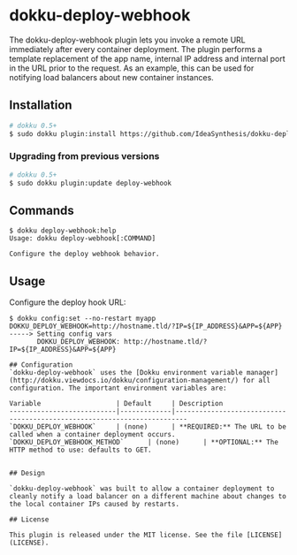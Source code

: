 # dokku-deploy-webhook

The dokku-deploy-webhook plugin lets you invoke a remote URL immediately after every container deployment. The plugin performs a template replacement of the app name, internal IP address and internal port in the URL prior to the request. As an example, this can be used for notifying load balancers about new container instances.

## Installation

```sh
# dokku 0.5+
$ sudo dokku plugin:install https://github.com/IdeaSynthesis/dokku-deploy-webhook.git
```

### Upgrading from previous versions

```sh
# dokku 0.5+
$ sudo dokku plugin:update deploy-webhook
```

## Commands

```
$ dokku deploy-webhook:help
Usage: dokku deploy-webhook[:COMMAND]

Configure the deploy webhook behavior.
```

## Usage

Configure the deploy hook URL:

```
$ dokku config:set --no-restart myapp DOKKU_DEPLOY_WEBHOOK=http://hostname.tld/?IP=${IP_ADDRESS}&APP=${APP}
-----> Setting config vars
       DOKKU_DEPLOY_WEBHOOK: http://hostname.tld/?IP=${IP_ADDRESS}&APP=${APP} 

## Configuration
`dokku-deploy-webhook` uses the [Dokku environment variable manager](http://dokku.viewdocs.io/dokku/configuration-management/) for all configuration. The important environment variables are:

Variable                   | Default     | Description
---------------------------|-------------|-------------------------------------------------------------------------
`DOKKU_DEPLOY_WEBHOOK`     | (none)      | **REQUIRED:** The URL to be called when a container deployment occurs.
`DOKKU_DEPLOY_WEBHOOK_METHOD`      | (none)      | **OPTIONAL:** The HTTP method to use: defaults to GET. 


## Design

`dokku-deploy-webhook` was built to allow a container deployment to cleanly notify a load balancer on a different machine about changes to the local container IPs caused by restarts.

## License

This plugin is released under the MIT license. See the file [LICENSE](LICENSE).
